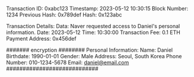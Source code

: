 Transaction ID: 0xabc123
Timestamp: 2023-05-12 10:30:15
Block Number: 1234
Previous Hash: 0x789def
Hash: 0x123abc

Transaction Details:
Data: Naver requested access to Daniel's personal information.
Date: 2023-05-12
Time: 10:30:00
Transaction Fee: 0.1 ETH
Payment Address: 0x456def

####### encryption ########
Personal Information:
Name: Daniel
Birthdate: 1990-01-01
Gender: Male
Address: Seoul, South Korea
Phone Number: 010-1234-5678
Email: daniel@email.com
############################
